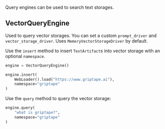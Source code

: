 Query engines can be used to search text storages.

## VectorQueryEngine

Used to query vector storages. You can set a custom `prompt_driver` and `vector_storage_driver`. Uses `MemoryVectorStorageDriver` by default.

Use the `insert` method to insert `TextArtifact`s into vector storage with an optional `namespace`.

```python
engine = VectorQueryEngine()

engine.insert(
    WebLoader().load("https://www.griptape.ai"),
    namespace="griptape"
)
```

Use the `query` method to query the vector storage:

```python
engine.query(
    "what is griptape?",
    namespace="griptape"
)
```